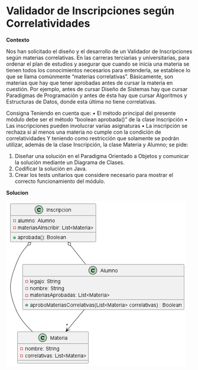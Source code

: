 # Validador de Inscripciones según Correlatividades


**Contexto**

Nos han solicitado el diseño y el desarrollo de un Validador de Inscripciones según materias correlativas.
En las carreras terciarias y universitarias, para ordenar el plan de estudios y asegurar que cuando se inicia
una materia se tienen todos los conocimientos necesarios para entenderla, se establece lo que se llama
comúnmente “materias correlativas”. Básicamente, son materias que hay que tener aprobadas antes de
cursar la materia en cuestión. Por ejemplo, antes de cursar Diseño de Sistemas hay que cursar Paradigmas
de Programación y antes de ésta hay que cursar Algoritmos y Estructuras de Datos, donde esta última no
tiene correlativas.

Consigna
Teniendo en cuenta que:
• El método principal del presente módulo debe ser el método “boolean aprobada()” de la clase
Inscripción
• Las inscripciones pueden involucrar varias asignaturas
• La inscripción se rechaza si al menos una materia no cumple con la condición de correlatividades
Y teniendo como restricción que solamente se podrán utilizar, además de la clase Inscripción, la clase
Materia y Alumno; se pide:
1. Diseñar una solución en el Paradigma Orientado a Objetos y comunicar la solución mediante un
Diagrama de Clases.
2. Codificar la solución en Java.
3. Crear los tests unitarios que considere necesario para mostrar el correcto funcionamiento del
módulo.

**Solucion**

![solucion](validadorDeCorrelatividades.png)
